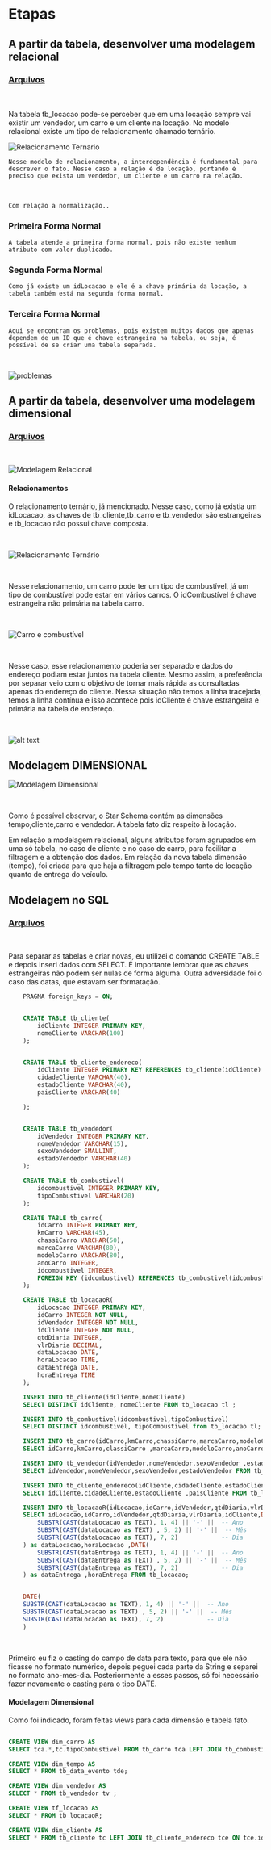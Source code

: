 # Etapas


## A partir da tabela, desenvolver uma modelagem relacional
### [Arquivos](etapa-1)

<br>
    <br>
    Na tabela tb_locacao pode-se perceber que em uma locação sempre vai existir um vendedor, um carro e um cliente na locação. No modelo relacional existe um tipo de relacionamento chamado ternário. 
    <br>

![Relacionamento Ternario](../Evidencias/ternario.png)

    Nesse modelo de relacionamento, a interdependência é fundamental para descrever o fato. Nesse caso a relação é de locação, portando é preciso que exista um vendedor, um cliente e um carro na relação.
<br>

    Com relação a normalização..

### Primeira Forma Normal

    A tabela atende a primeira forma normal, pois não existe nenhum atributo com valor duplicado.

### Segunda Forma Normal

    Como já existe um idLocacao e ele é a chave primária da locação, a tabela também está na segunda forma normal.

### Terceira Forma Normal

    Aqui se encontram os problemas, pois existem muitos dados que apenas dependem de um ID que é chave estrangeira na tabela, ou seja, é possível de se criar uma tabela separada.
    
<br>

![problemas](../Evidencias/problemas.png)

## A partir da tabela, desenvolver uma modelagem dimensional
### [Arquivos](etapa-2)

<br>


![Modelagem Relacional](../Evidencias/modelagemRelacional.png)

#### Relacionamentos

O relacionamento ternário, já mencionado. Nesse caso, como já existia um idLocacao, as chaves de tb_cliente,tb_carro e tb_vendedor são estrangeiras e tb_locacao não possui chave composta.

<br>

![Relacionamento Ternário](../Evidencias/relacionamentoPrincipal.png)

<br>

Nesse relacionamento, um carro pode ter um tipo de combustível, já um tipo de combustível pode estar em vários carros. O idCombustível é chave estrangeira não primária na tabela carro.

<br>

![Carro e combustível](../Evidencias/carroCombustivel.png)

<br>

Nesse caso, esse relacionamento poderia ser separado e dados do endereço podiam estar juntos na tabela cliente. Mesmo assim, a preferência por separar veio com o objetivo de tornar mais rápida as consultadas apenas do endereço do cliente. Nessa situação não temos a linha tracejada, temos a linha contínua e isso acontece pois idCliente é chave estrangeira e primária na tabela de endereço.

<br>


![alt text](../Evidencias/clienteEndereco.png)

## Modelagem DIMENSIONAL

![Modelagem Dimensional](../Evidencias/modelagemDimensional.png)

<br>

Como é possível observar, o Star Schema contém as dimensões tempo,cliente,carro e vendedor. A tabela fato diz respeito à locação.

Em relação a modelagem relacional, alguns atributos foram agrupados em uma só tabela, no caso de cliente e no caso de carro, para facilitar a filtragem e a obtenção dos dados. Em relação da nova tabela dimensão (tempo), foi criada para que haja a filtragem pelo tempo tanto de locação quanto de entrega do veículo.


## Modelagem no SQL
### [Arquivos](etapa-3)

<br>

Para separar as tabelas e criar novas, eu utilizei o comando CREATE TABLE e depois inseri dados com SELECT. É importante lembrar que as chaves estrangeiras não podem ser nulas de forma alguma. Outra adversidade foi o caso das datas, que estavam ser formatação.

```SQL
    PRAGMA foreign_keys = ON;


    CREATE TABLE tb_cliente(
        idCliente INTEGER PRIMARY KEY,
        nomeCliente VARCHAR(100)
    );


    CREATE TABLE tb_cliente_endereco(
        idCliente INTEGER PRIMARY KEY REFERENCES tb_cliente(idCliente) ON DELETE CASCADE,
        cidadeCliente VARCHAR(40),
        estadoCliente VARCHAR(40),
        paisCliente VARCHAR(40)

    );


    CREATE TABLE tb_vendedor(
        idVendedor INTEGER PRIMARY KEY,
        nomeVendedor VARCHAR(15),
        sexoVendedor SMALLINT,
        estadoVendedor VARCHAR(40)
    );

    CREATE TABLE tb_combustivel(
        idcombustivel INTEGER PRIMARY KEY,
        tipoCombustivel VARCHAR(20)
    );

    CREATE TABLE tb_carro(
        idCarro INTEGER PRIMARY KEY,
        kmCarro VARCHAR(45),
        chassiCarro VARCHAR(50),
        marcaCarro VARCHAR(80),
        modeloCarro VARCHAR(80),
        anoCarro INTEGER,
        idcombustivel INTEGER,
        FOREIGN KEY (idcombustivel) REFERENCES tb_combustivel(idcombustivel)
    );

    CREATE TABLE tb_locacaoR(
        idLocacao INTEGER PRIMARY KEY,
        idCarro INTEGER NOT NULL,
        idVendedor INTEGER NOT NULL,
        idCliente INTEGER NOT NULL,
        qtdDiaria INTEGER,
        vlrDiaria DECIMAL,
        dataLocacao DATE,
        horaLocacao TIME,
        dataEntrega DATE,
        horaEntrega TIME
    );

    INSERT INTO tb_cliente(idCliente,nomeCliente)
    SELECT DISTINCT idCliente, nomeCliente FROM tb_locacao tl ;

    INSERT INTO tb_combustivel(idcombustivel,tipoCombustivel)
    SELECT DISTINCT idcombustivel, tipoCombustivel from tb_locacao tl;

    INSERT INTO tb_carro(idCarro,kmCarro,chassiCarro,marcaCarro,modeloCarro,anoCarro,idcombustivel)
    SELECT idCarro,kmCarro,classiCarro ,marcaCarro,modeloCarro,anoCarro,idcombustivel from tb_locacao tl GROUP BY idCarro;

    INSERT INTO tb_vendedor(idVendedor,nomeVendedor,sexoVendedor ,estadoVendedor)
    SELECT idVendedor,nomeVendedor,sexoVendedor,estadoVendedor FROM tb_locacao GROUP BY idVendedor;

    INSERT INTO tb_cliente_endereco(idCliente,cidadeCliente,estadoCliente,paisCliente)
    SELECT idCliente,cidadeCliente,estadoCliente ,paisCliente FROM tb_locacao GROUP BY idCliente,cidadeCliente,estadoCliente ;

    INSERT INTO tb_locacaoR(idLocacao,idCarro,idVendedor,qtdDiaria,vlrDiaria,idCliente,dataEntrega,horaEntrega,dataLocacao,horaLocacao)
    SELECT idLocacao,idCarro,idVendedor,qtdDiaria,vlrDiaria,idCliente,DATE(
        SUBSTR(CAST(dataLocacao as TEXT), 1, 4) || '-' ||  -- Ano
        SUBSTR(CAST(dataLocacao as TEXT) , 5, 2) || '-' ||  -- Mês
        SUBSTR(CAST(dataLocacao as TEXT), 7, 2)            -- Dia
    ) as dataLocacao,horaLocacao ,DATE(
        SUBSTR(CAST(dataEntrega as TEXT), 1, 4) || '-' ||  -- Ano
        SUBSTR(CAST(dataEntrega as TEXT) , 5, 2) || '-' ||  -- Mês
        SUBSTR(CAST(dataEntrega as TEXT), 7, 2)            -- Dia
    ) as dataEntrega ,horaEntrega FROM tb_locacao;
```

```SQL

    DATE(
    SUBSTR(CAST(dataLocacao as TEXT), 1, 4) || '-' ||  -- Ano
    SUBSTR(CAST(dataLocacao as TEXT) , 5, 2) || '-' ||  -- Mês
    SUBSTR(CAST(dataLocacao as TEXT), 7, 2)            -- Dia
    )
```

<BR>

Primeiro eu fiz o casting do campo de data para texto, para que ele não ficasse no formato numérico, depois peguei cada parte da String e separei no formato ano-mes-dia. Posteriormente a esses passos, só foi necessário fazer novamente o casting para o tipo DATE.


#### Modelagem Dimensional

Como foi indicado, foram feitas views para cada dimensão e tabela fato.

```SQL

CREATE VIEW dim_carro AS
SELECT tca.*,tc.tipoCombustivel FROM tb_carro tca LEFT JOIN tb_combustivel tc ON tca.idcombustivel = tc.idcombustivel;

CREATE VIEW dim_tempo AS
SELECT * FROM tb_data_evento tde;

CREATE VIEW dim_vendedor AS
SELECT * FROM tb_vendedor tv ;

CREATE VIEW tf_locacao AS
SELECT * FROM tb_locacaoR;

CREATE VIEW dim_cliente AS
SELECT * FROM tb_cliente tc LEFT JOIN tb_cliente_endereco tce ON tce.idCliente = tc.idCliente;

```